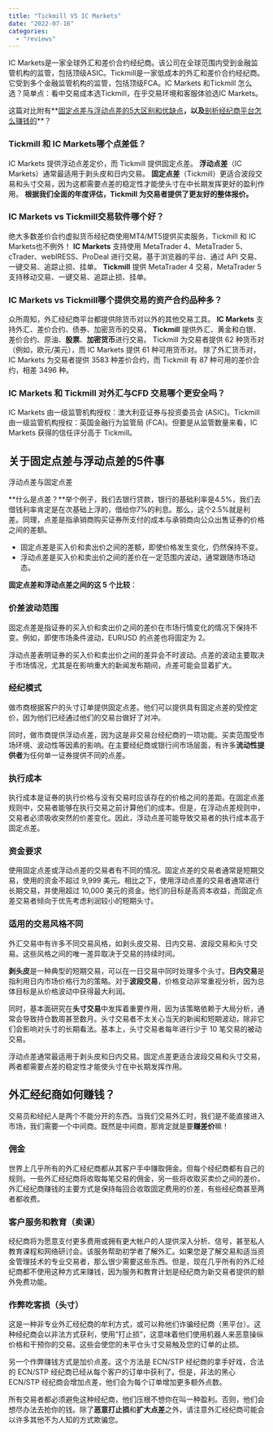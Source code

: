 ```yaml
---
title: "Tickmill VS IC Markets"
date: "2022-07-16"
categories: 
  - "reviews"
---
```


IC Markets是一家全球外汇和差价合约经纪商。该公司在全球范围内受到金融监管机构的监管，包括顶级ASIC。Tickmill是一家低成本的外汇和差价合约经纪商。它受到多个金融监管机构的监管，包括顶级FCA。IC Markets 和Tickmill 怎么选？简单点：看中交易成本选Tickmill，在乎交易环境和客服体验选IC Markets。

这篇对比附有**[固定点差与浮动点差的5大区别和优缺点](https://www.fccm.net/tickmill-vs-ic-markets.html#fixed-spread)**，以及**[剖析经纪商平台怎么赚钱的](https://www.fccm.net/tickmill-vs-ic-markets.html#broker-makes-money)**？

### Tickmill 和 IC Markets哪个点差低？

IC Markets 提供浮动点差定价，而 Tickmill 提供固定点差。 **浮动点差**（IC Markets）通常最适用于剥头皮和日内交易。 **固定点差**（Tickmill）更适合波段交易和头寸交易，因为这都需要点差的稳定性才能使头寸在中长期发挥更好的盈利作用。 **根据我们全面的年度评估，Tickmill 为交易者提供了更友好的整体报价。**

### IC Markets vs Tickmill交易软件哪个好？

绝大多数差价合约虚拟货币经纪商使用MT4/MT5提供买卖服务，Tickmill 和 IC Markets也不例外！ **IC Markets** 支持使用 MetaTrader 4、MetaTrader 5、cTrader、webIRESS、ProDeal 进行交易。基于浏览器的平台、通过 API 交易、一键交易、追踪止损、挂单。 **Tickmill** 提供 MetaTrader 4 交易，MetaTrader 5 支持移动交易、一键交易、追踪止损、挂单。

### IC Markets vs Tickmill哪个提供交易的资产合约品种多？

众所周知，外汇经纪商平台都提供除货币对以外的其他交易工具。 **IC Markets** 支持外汇、差价合约、债券、加密货币的交易， **Tickmill** 提供外汇、黄金和白银、差价合约、原油、**股票**、**加密货币**进行交易。 Tickmill 为交易者提供 62 种货币对（例如，欧元/美元），而 IC Markets 提供 61 种可用货币对。 除了外汇货币对，IC Markets 为交易者提供 3583 种差价合约，而 Tickmill 有 87 种可用的差价合约，相差 3496 种。

### IC Markets 和 Tickmill 对外汇与CFD 交易哪个更安全吗？

IC Markets 由一级监管机构授权：澳大利亚证券与投资委员会 (ASIC)。Tickmill 由一级监管机构授权：英国金融行为监管局 (FCA)。但要是从监管数量来看，IC Markets 获得的信任评分高于 Tickmill。

## 关于固定点差与浮动点差的5件事

浮动点差与固定点差

**什么是点差？**举个例子，我们去银行贷款，银行的基础利率是4.5%，我们去借钱利率肯定是在次基础上浮的，借给你7%的利息。那么，这个2.5%就是利差。同理，点差是指承销商购买证券所支付的成本与承销商向公众出售证券的价格之间的差额。

- 固定点差是买入价和卖出价之间的差额，即使价格发生变化，仍然保持不变。
- 浮动点差是买入价和卖出价之间的差价在一定范围内波动，通常跟随市场动态。

**固定点差和浮动点差之间的这 5 个比较**：

### 价差波动范围

固定点差是指证券的买入价和卖出价之间的差价在市场行情变化的情况下保持不变。例如，即使市场条件波动，EURUSD 的点差也将固定为 2。

浮动点差表明证券的买入价和卖出价之间的差异会不时波动。点差的波动主要取决于市场情况，尤其是在影响重大的新闻发布期间，点差可能会显着扩大。

### 经纪模式

做市商根据客户的头寸订单提供固定点差。他们可以提供具有固定点差的受控定价，因为他们已经通过他们的交易台做好了对冲。

同时，做市商提供浮动点差，因为这是非交易台经纪商的一项功能。买卖范围受市场环境、波动性等因素的影响。在主要经纪商或银行间市场层面，有许多**流动性提供者**为任何单一证券提供不同的点差。

### 执行成本

执行成本是证券的执行价格与没有交易时应该存在的价格之间的差距。在固定点差规则中，交易者能够在执行交易之前计算他们的成本。但是，在浮动点差规则中，交易者必须吸收突然的价差变化。因此，浮动点差可能导致交易者的执行成本高于固定点差。

### 资金要求

使用固定点差或浮动点差的交易者有不同的情况。固定点差的交易者通常是短期交易，使用的资金不超过 9,999 美元。相比之下，使用浮动点差的交易者通常进行长期交易，并使用超过 10,000 美元的资金。他们的目标是高资本收益，而固定点差交易者倾向于优先考虑利润较小的短期头寸。

### 适用的交易风格不同

外汇交易中有许多不同交易风格，如剥头皮交易、日内交易、波段交易和头寸交易。这些风格之间的唯一差异取决于交易的持续时间。

**剥头皮**是一种典型的短期交易，可以在一日交易中同时处理多个头寸。**日内交易**是指利用日内市场价格行为的策略。对于**波段交易**，价格变动非常重视分析，因为总体目标是从价格波动中获得最大利润。

同时，基本面研究在**头寸交易**中发挥着重要作用，因为该策略依赖于大局分析，通常会导致持仓数周甚至数月。头寸交易者不太关心当天的新闻和短期波动，除非它们会影响对头寸的长期看法。基本上，头寸交易者每年进行少于 10 笔交易的被动交易。

浮动点差通常最适用于剥头皮和日内交易。固定点差更适合波段交易和头寸交易，两者都需要点差的稳定性才能使头寸在中长期发挥作用。

## 外汇经纪商如何赚钱？

交易员和经纪人是两个不能分开的东西。当我们交易外汇时，我们是不能直接进入市场，我们需要一个中间商。既然是中间商，那肯定就是要**赚差价**嘛！

### 佣金

世界上几乎所有的外汇经纪商都从其客户手中赚取佣金。但每个经纪商都有自己的规则。一些外汇经纪商将收取每笔交易的佣金，另一些将收取买卖价之间的差价。外汇经纪商赚钱的主要方式是保持每回合收取固定费用的价差，有些经纪商甚至两者都收费。

### 客户服务和教育（卖课）

经纪商将为愿意支付更多费用或拥有更大帐户的人提供深入分析、信号，甚至私人教育课程和网络研讨会。该服务帮助初学者了解外汇。如果您是了解交易和适当资金管理技术的专业交易者，那么很少需要这些东西。但是，现在几乎所有的外汇经纪商都不使用这种方式来赚钱，因为服务和教育计划是经纪商为新交易者提供的额外免费功能。

### 作弊吃客损（头寸）

这是一种非专业外汇经纪商的牟利方式，或可以称他们诈骗经纪商（黑平台）。这种经纪商会以非法方式获利，使用“打止损”，这意味着他们使用机器人来恶意操纵价格和干预你的交易。这些会使您的未平仓头寸交易触及您的订单的止损。

另一个作弊赚钱方式是加价点差。这个方法是 ECN/STP 经纪商的拿手好戏，合法的 ECN/STP 经纪商已经从每个客户的订单中获利了。但是，非法的黑心ECN/STP 经纪商会增加点差，他们会为每个订单增加更多额外点数。

所有交易者都必须避免这种经纪商，他们压根不想你在叫一种盈利。否则，他们会想尽办法去抢你的钱。除了**恶意打止损**和**扩大点差**之外，请注意外汇经纪商可能会以许多其他不为人知的方式欺骗您。
